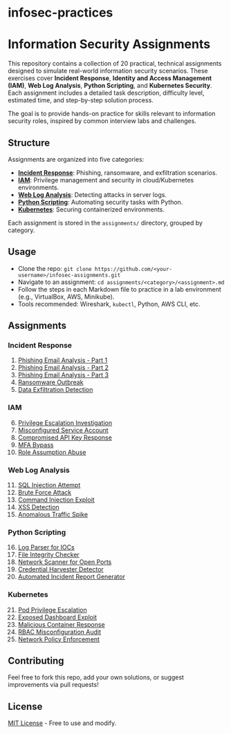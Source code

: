 # infosec-practices
# Information Security Assignments

This repository contains a collection of 20 practical, technical assignments designed to simulate real-world information security scenarios. These exercises cover **Incident Response**, **Identity and Access Management (IAM)**, **Web Log Analysis**, **Python Scripting**, and **Kubernetes Security**. Each assignment includes a detailed task description, difficulty level, estimated time, and step-by-step solution process.

The goal is to provide hands-on practice for skills relevant to information security roles, inspired by common interview labs and challenges.

## Structure
Assignments are organized into five categories:
- **[Incident Response](#incident-response)**: Phishing, ransomware, and exfiltration scenarios.
- **[IAM](#iam)**: Privilege management and security in cloud/Kubernetes environments.
- **[Web Log Analysis](#web-log-analysis)**: Detecting attacks in server logs.
- **[Python Scripting](#python-scripting)**: Automating security tasks with Python.
- **[Kubernetes](#kubernetes)**: Securing containerized environments.

Each assignment is stored in the `assignments/` directory, grouped by category.

## Usage
- Clone the repo: `git clone https://github.com/<your-username>/infosec-assignments.git`
- Navigate to an assignment: `cd assignments/<category>/<assignment>.md`
- Follow the steps in each Markdown file to practice in a lab environment (e.g., VirtualBox, AWS, Minikube).
- Tools recommended: Wireshark, `kubectl`, Python, AWS CLI, etc.

## Assignments

### Incident Response
1. [Phishing Email Analysis - Part 1](assignments/incident-response/phishing-part1.md)
2. [Phishing Email Analysis - Part 2](assignments/incident-response/phishing-part2.md)
3. [Phishing Email Analysis - Part 3](assignments/incident-response/phishing-part3.md)
4. [Ransomware Outbreak](assignments/incident-response/ransomware.md)
5. [Data Exfiltration Detection](assignments/incident-response/exfiltration.md)

### IAM
6. [Privilege Escalation Investigation](assignments/iam/privilege-escalation.md)
7. [Misconfigured Service Account](assignments/iam/service-account.md)
8. [Compromised API Key Response](assignments/iam/api-key.md)
9. [MFA Bypass](assignments/iam/mfa-bypass.md)
10. [Role Assumption Abuse](assignments/iam/role-abuse.md)

### Web Log Analysis
11. [SQL Injection Attempt](assignments/web-log-analysis/sql-injection.md)
12. [Brute Force Attack](assignments/web-log-analysis/brute-force.md)
13. [Command Injection Exploit](assignments/web-log-analysis/command-injection.md)
14. [XSS Detection](assignments/web-log-analysis/xss-detection.md)
15. [Anomalous Traffic Spike](assignments/web-log-analysis/traffic-spike.md)

### Python Scripting
16. [Log Parser for IOCs](assignments/python-scripting/log-parser.md)
17. [File Integrity Checker](assignments/python-scripting/file-integrity.md)
18. [Network Scanner for Open Ports](assignments/python-scripting/network-scanner.md)
19. [Credential Harvester Detector](assignments/python-scripting/cred-harvester.md)
20. [Automated Incident Report Generator](assignments/python-scripting/incident-report.md)

### Kubernetes
21. [Pod Privilege Escalation](assignments/kubernetes/pod-escalation.md)
22. [Exposed Dashboard Exploit](assignments/kubernetes/dashboard-exploit.md)
23. [Malicious Container Response](assignments/kubernetes/malicious-container.md)
24. [RBAC Misconfiguration Audit](assignments/kubernetes/rbac-audit.md)
25. [Network Policy Enforcement](assignments/kubernetes/network-policy.md)

## Contributing
Feel free to fork this repo, add your own solutions, or suggest improvements via pull requests!

## License
[MIT License](LICENSE) - Free to use and modify.
